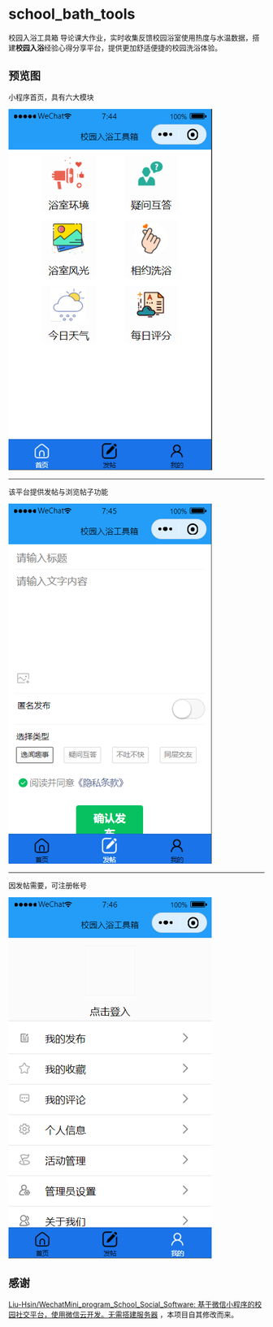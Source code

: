 # school_bath_tools
校园入浴工具箱
导论课大作业，实时收集反馈校园浴室使用热度与水温数据，搭建**校园入浴**经验心得分享平台，提供更加舒适便捷的校园洗浴体验。

## 预览图
小程序首页，具有六大模块

![index](/index.png "首页")

---

该平台提供发帖与浏览帖子功能

![issuance](/issuance.png "发帖")

---

因发帖需要，可注册帐号

![login](/login.png "登录")

## 感谢
[Liu-Hsin/WechatMini_program_School_Social_Software: 基于微信小程序的校园社交平台，使用微信云开发。无需搭建服务器](https://github.com/Liu-Hsin/WechatMini_program_School_Social_Software) ，本项目自其修改而来。
